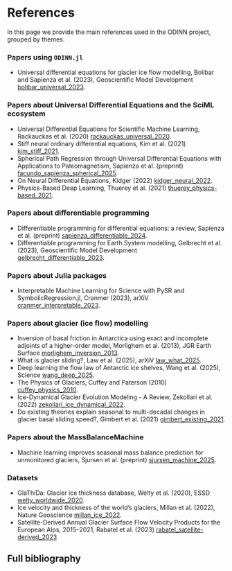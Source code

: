 # References

In this page we provide the main references used in the ODINN project, grouped by themes.

### Papers using `ODINN.jl`

- Universal differential equations for glacier ice flow modelling, Bolibar and Sapienza et al. (2023), Geoscientific Model Development [bolibar_universal_2023](@cite).

### Papers about Universal Differential Equations and the SciML ecosystem

- Universal Differential Equations for Scientific Machine Learning, Rackauckas et al. (2020) [rackauckas_universal_2020](@cite).
- Stiff neural ordinary differential equations, Kim et al. (2021) [kim_stiff_2021](@cite).
- Spherical Path Regression through Universal Differential Equations with Applications to Paleomagnetism, Sapienza et al. (preprint) [facundo_sapienza_spherical_2025](@cite).
- On Neural Differential Equations, Kidger (2022) [kidger_neural_2022](@cite).
- Physics-Based Deep Learning, Thuerey et al. (2021) [thuerey_physics-based_2021](@cite).

### Papers about differentiable programming

- Differentiable programming for differential equations: a review, Sapienza et al. (preprint) [sapienza_differentiable_2024](@cite).
- Differentiable programming for Earth System modelling, Gelbrecht et al. (2023), Geoscientific Model Development [gelbrecht_differentiable_2023](@cite).

### Papers about Julia packages

- Interpretable Machine Learning for Science with PySR and SymbolicRegression.jl, Cranmer (2023), arXiV [cranmer_interpretable_2023](@cite).

### Papers about glacier (ice flow) modelling

- Inversion of basal friction in Antarctica using exact and incomplete adjoints of a higher-order model, Morlighem et al. (2013), JGR Earth Surface [morlighem_inversion_2013](@cite).
- What is glacier sliding?, Law et al. (2025), arXiV [law_what_2025](@cite).
- Deep learning the flow law of Antarctic ice shelves, Wang et al. (2025), Science [wang_deep_2025](@cite).
- The Physics of Glaciers, Cuffey and Paterson (2010) [cuffey_physics_2010](@cite).
- Ice-Dynamical Glacier Evolution Modeling - A Review, Zekollari et al. (2022) [zekollari_ice_dynamical_2022](@cite).
- Do existing theories explain seasonal to multi-decadal changes in glacier basal sliding speed?, Gimbert et al. (2021) [gimbert_existing_2021](@cite).

### Papers about the MassBalanceMachine

- Machine learning improves seasonal mass balance prediction for unmonitored glaciers, Sjursen et al. (preprint) [sjursen_machine_2025](@cite).

### Datasets

- GlaThiDa: Glacier ice thickness database, Welty et al. (2020), ESSD [welty_worldwide_2020](@cite).
- Ice velocity and thickness of the world’s glaciers, Millan et al. (2022), Nature Geoscience [millan_ice_2022](@cite).
- Satellite-Derived Annual Glacier Surface Flow Velocity Products for the European Alps, 2015–2021, Rabatel et al. (2023) [rabatel_satellite-derived_2023](@cite)

## Full bibliography

```@bibliography
```
